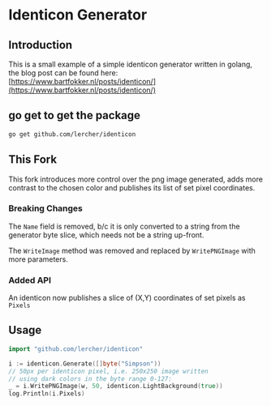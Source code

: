 # Identicon Generator

## Introduction

This is a small example of a simple identicon generator written in golang, the blog post can be found here:
[https://www.bartfokker.nl/posts/identicon/](https://www.bartfokker.nl/posts/identicon/)

## go get to get the package

```sh
go get github.com/lercher/identicon
```

## This Fork

This fork introduces more control over the png image generated,
adds more contrast to the chosen color and publishes its list of set pixel coordinates.

### Breaking Changes

The `Name` field is removed, b/c it is only converted to a string from the generator byte slice,
which needs not be a string up-front.

The `WriteImage` method was removed and replaced by `WritePNGImage` with more parameters.

### Added API

An identicon now publishes a slice of (X,Y) coordinates of set pixels as `Pixels`

## Usage

```go
import "github.com/lercher/identicon"

i := identicon.Generate([]byte("Simpson"))
// 50px per identicon pixel, i.e. 250x250 image written
// using dark colors in the byte range 0-127:
_ = i.WritePNGImage(w, 50, identicon.LightBackground(true))
log.Println(i.Pixels)
```
